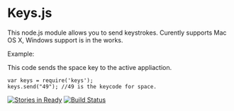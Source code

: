 Keys.js
=======

This node.js module allows you to send keystrokes. Curently supports Mac OS X, Windows support is in the works. 

Example: 

This code sends the space key to the active appliaction. 

```
var keys = require('keys');
keys.send("49"); //49 is the keycode for space. 
```

[![Stories in Ready](https://badge.waffle.io/octalmage/keys.js.png?label=ready&title=Ready)](https://waffle.io/octalmage/keys.js) [![Build Status](https://travis-ci.org/octalmage/Keys.js.svg?branch=master)](https://travis-ci.org/octalmage/Keys.js)
